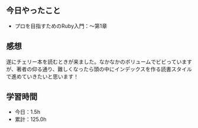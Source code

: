 ## 今日やったこと
- プロを目指すためのRuby入門：〜第1章

## 感想
遂にチェリー本を読むときが来ました。なかなかのボリュームでビビっていますが、著者の仰る通り、難しくなったら頭の中にインデックスを作る読書スタイルで進めていきたいと思います！

## 学習時間
- 今日：1.5h
- 累計：125.0h
